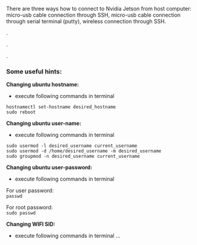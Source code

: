 There are three ways how to connect to Nvidia Jetson from host computer: micro-usb cable connection through SSH, micro-usb cable connection through serial terminal (putty), wireless connection through SSH.





.

.

.

### Some useful hints:

**Changing ubuntu hostname:**
  - execute following commands in terminal

`hostnamectl set-hostname desired_hostname`    
`sudo reboot`

**Changing ubuntu user-name:**
 - execute following commands in terminal

`sudo usermod -l desired_username current_username`  
`sudo usermod -d /home/desired_username -m desired_username`  
`sudo groupmod -n desired_username current_username`

**Changing ubuntu user-password:**
 - execute following commands in terminal  

For user password:  
`passwd`

For root password:  
`sudo passwd`

**Changing WIFI SID:**
 - execute following commands in terminal
...
